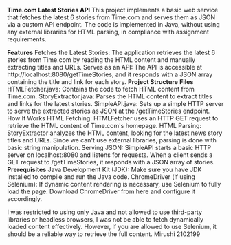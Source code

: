 **Time.com Latest Stories API**
This project implements a basic web service that fetches the latest 6 stories from Time.com and serves them as JSON via a custom API endpoint. The code is implemented in Java, without using any external libraries for HTML parsing, in compliance with assignment requirements.

**Features**
Fetches the Latest Stories: The application retrieves the latest 6 stories from Time.com by reading the HTML content and manually extracting titles and URLs.
Serves as an API: The API is accessible at http://localhost:8080/getTimeStories, and it responds with a JSON array containing the title and link for each story.
**Project Structure**
**Files**
HTMLFetcher.java: Contains the code to fetch HTML content from Time.com.
StoryExtractor.java: Parses the HTML content to extract titles and links for the latest stories.
SimpleAPI.java: Sets up a simple HTTP server to serve the extracted stories as JSON at the /getTimeStories endpoint.
How It Works
HTML Fetching: HTMLFetcher uses an HTTP GET request to retrieve the HTML content of Time.com's homepage.
HTML Parsing: StoryExtractor analyzes the HTML content, looking for the latest news story titles and URLs. Since we can't use external libraries, parsing is done with basic string manipulation.
Serving JSON: SimpleAPI starts a basic HTTP server on localhost:8080 and listens for requests. When a client sends a GET request to /getTimeStories, it responds with a JSON array of stories.
**Prerequisites**
Java Development Kit (JDK): Make sure you have JDK installed to compile and run the Java code.
ChromeDriver (if using Selenium): If dynamic content rendering is necessary, use Selenium to fully load the page. Download ChromeDriver from here and configure it accordingly.

I was restricted to using only Java and not allowed to use third-party libraries or headless browsers, I was not be able to fetch dynamically loaded content effectively. However, if you are allowed to use Selenium, it should be a reliable way to retrieve the full content.
Mirushi
2102199
